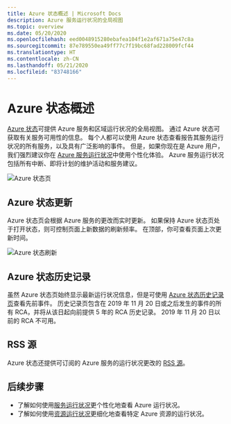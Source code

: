 ```yaml
---
title: Azure 状态概述 | Microsoft Docs
description: Azure 服务运行状况的全局视图
ms.topic: overview
ms.date: 05/20/2020
ms.openlocfilehash: eed0048915280ebafea104f1e2af671a75e47c8a
ms.sourcegitcommit: 87e789550ea49ff77c7f19bc68fad228009fcf44
ms.translationtype: HT
ms.contentlocale: zh-CN
ms.lasthandoff: 05/21/2020
ms.locfileid: "83748166"
---
```

# <a name="azure-status-overview"></a>Azure 状态概述

[Azure 状态](https://status.azure.com/status/)可提供 Azure 服务和区域运行状况的全局视图。 通过 Azure 状态可获取有关服务可用性的信息。 每个人都可以使用 Azure 状态查看报告其服务运行状况的所有服务，以及具有广泛影响的事件。 但是，如果你现在是 Azure 用户，我们强烈建议你在 [Azure 服务运行状况](https://aka.ms/azureservicehealth)中使用个性化体验。 Azure 服务运行状况包括所有中断、即将计划的维护活动和服务建议。

![Azure 状态页](./media/azure-status-overview/azure-status.PNG)

## <a name="azure-status-updates"></a>Azure 状态更新

Azure 状态页会根据 Azure 服务的更改而实时更新。 如果保持 Azure 状态页处于打开状态，则可控制页面上新数据的刷新频率。 在顶部，你可查看页面上次更新时间。

![Azure 状态刷新](./media/azure-status-overview/update.PNG)

## <a name="azure-status-history"></a>Azure 状态历史记录

虽然 Azure 状态页始终显示最新运行状况信息，但是可使用 [Azure 状态历史记录页](https://status.azure.com/status/history/)查看先前事件。 历史记录页包含在 2019 年 11 月 20 日或之后发生的事件的所有 RCA，并将从该日起向前提供 5 年的 RCA 历史记录。 2019 年 11 月 20 日以前的 RCA 不可用。

## <a name="rss-feed"></a>RSS 源

Azure 状态还提供可订阅的 Azure 服务的运行状况更改的 [RSS 源](https://status.azure.com/status/feed/)。

## <a name="next-steps"></a>后续步骤

* 了解如何使用[服务运行状况](./service-health-overview.md)更个性化地查看 Azure 运行状况。
* 了解如何使用[资源运行状况](./resource-health-overview.md)更细化地查看特定 Azure 资源的运行状况。

